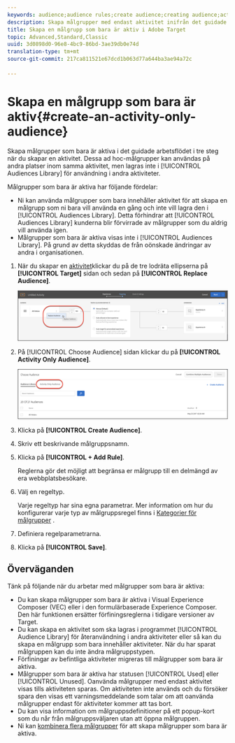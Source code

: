 ```yaml
---
keywords: audience;audience rules;create audience;creating audience;activity only;activity-only;adhoc
description: Skapa målgrupper med endast aktivitet inifrån det guidade arbetsflödet i Adobe Target i tre steg när du skapar en aktivitet. Dessa ad hoc-målgrupper kan användas på andra platser inom samma aktivitet, men lagras inte i publikbiblioteket för användning i andra aktiviteter.
title: Skapa en målgrupp som bara är aktiv i Adobe Target
topic: Advanced,Standard,Classic
uuid: 3d0898d0-96e8-4bc9-86bd-3ae39db0e74d
translation-type: tm+mt
source-git-commit: 217ca811521e67dcd1b063d77a644ba3ae94a72c

---
```



# Skapa en målgrupp som bara är aktiv{#create-an-activity-only-audience}

Skapa målgrupper som bara är aktiva i det guidade arbetsflödet i tre steg när du skapar en aktivitet. Dessa ad hoc-målgrupper kan användas på andra platser inom samma aktivitet, men lagras inte i [!UICONTROL Audiences Library] för användning i andra aktiviteter.

Målgrupper som bara är aktiva har följande fördelar:

* Ni kan använda målgrupper som bara innehåller aktivitet för att skapa en målgrupp som ni bara vill använda en gång och inte vill lagra den i [!UICONTROL Audiences Library]. Detta förhindrar att [!UICONTROL Audiences Library] kunderna blir förvirrade av målgrupper som du aldrig vill använda igen.
* Målgrupper som bara är aktiva visas inte i [!UICONTROL Audiences Library]. På grund av detta skyddas de från oönskade ändringar av andra i organisationen.

1. När du skapar en [aktivitet](../c-activities/activities.md#concept_D317A95A1AB54674BA7AB65C7985BA03)klickar du på de tre lodräta ellipserna på **[!UICONTROL Target]** sidan och sedan på **[!UICONTROL Replace Audience]**.

   ![Stegresultat](assets/edit_audience.png)

1. På [!UICONTROL Choose Audience] sidan klickar du på **[!UICONTROL Activity Only Audience]**.

   ![](assets/activity-only-aud.png)

1. Klicka på **[!UICONTROL Create Audience]**.
1. Skriv ett beskrivande målgruppsnamn.
1. Klicka på **[!UICONTROL + Add Rule]**.

   Reglerna gör det möjligt att begränsa er målgrupp till en delmängd av era webbplatsbesökare.

1. Välj en regeltyp.

   Varje regeltyp har sina egna parametrar. Mer information om hur du konfigurerar varje typ av målgruppsregel finns i [Kategorier för målgrupper](../c-target/c-audiences/c-target-rules/target-rules.md#concept_E3A77E42F1644503A829B5107B20880D) .

1. Definiera regelparametrarna.
1. Klicka på **[!UICONTROL Save]**.

## Överväganden

Tänk på följande när du arbetar med målgrupper som bara är aktiva:

* Du kan skapa målgrupper som bara är aktiva i Visual Experience Composer (VEC) eller i den formulärbaserade Experience Composer. Den här funktionen ersätter förfiningsreglerna i tidigare versioner av Target.
* Du kan skapa en aktivitet som ska lagras i programmet [!UICONTROL Audience Library] för återanvändning i andra aktiviteter eller så kan du skapa en målgrupp som bara innehåller aktiviteter. När du har sparat målgruppen kan du inte ändra målgruppstypen.
* Förfiningar av befintliga aktiviteter migreras till målgrupper som bara är aktiva.
* Målgrupper som bara är aktiva har statusen [!UICONTROL Used] eller [!UICONTROL Unused]. Oanvända målgrupper med endast aktivitet visas tills aktiviteten sparas. Om aktiviteten inte används och du försöker spara den visas ett varningsmeddelande som talar om att oanvända målgrupper endast för aktiviteter kommer att tas bort.
* Du kan visa information om målgruppsdefinitioner på ett popup-kort som du når från målgruppsväljaren utan att öppna målgruppen.
* Ni kan [kombinera flera målgrupper](../c-target/combining-multiple-audiences.md#concept_A7386F1EA4394BD2AB72399C225981E5) för att skapa målgrupper som bara är aktiva.

